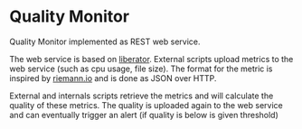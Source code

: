 Quality Monitor
===============


Quality Monitor implemented as REST web service. 

The web service is based on [liberator](clojure-liberator.github.io/liberator). External scripts upload metrics to the web service (such as cpu usage, file size). The format for the metric is inspired by [riemann.io](http://riemann.io) and is done as JSON over HTTP.

External and internals scripts retrieve the metrics and will calculate the quality of these metrics. The quality is uploaded again to the web service and can eventually trigger an alert (if quality is below is given threshold)



